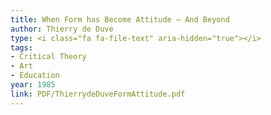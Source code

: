 ```yaml
---
title: When Form has Become Attitude — And Beyond
author: Thierry de Duve
type: <i class="fa fa-file-text" aria-hidden="true"></i>
tags:
- Critical Theory
- Art
- Education
year: 1985
link: PDF/ThierrydeDuveFormAttitude.pdf
---
```

